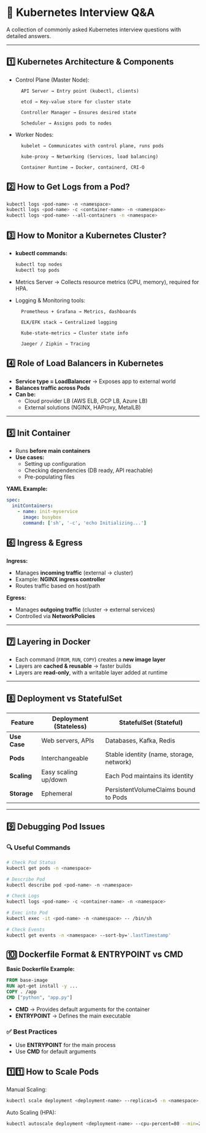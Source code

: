 # 🚀 Kubernetes Interview Q&A

A collection of commonly asked Kubernetes interview questions with detailed answers.

---

## 1️⃣ Kubernetes Architecture & Components

- Control Plane (Master Node):

        API Server → Entry point (kubectl, clients)

        etcd → Key-value store for cluster state

        Controller Manager → Ensures desired state

        Scheduler → Assigns pods to nodes

- Worker Nodes:

        kubelet → Communicates with control plane, runs pods

        kube-proxy → Networking (Services, load balancing)

        Container Runtime → Docker, containerd, CRI-O

## 2️⃣ How to Get Logs from a Pod?

```bash
kubectl logs <pod-name> -n <namespace>
kubectl logs <pod-name> -c <container-name> -n <namespace>
kubectl logs <pod-name> --all-containers -n <namespace>
```

## 3️⃣ How to Monitor a Kubernetes Cluster?

- **kubectl commands:**
  ```bash
  kubectl top nodes
  kubectl top pods
  ```

- Metrics Server → Collects resource metrics (CPU, memory), required for HPA.

- Logging & Monitoring tools:

        Prometheus + Grafana → Metrics, dashboards

        ELK/EFK stack → Centralized logging

        Kube-state-metrics → Cluster state info

        Jaeger / Zipkin → Tracing

## 4️⃣ Role of Load Balancers in Kubernetes

- **Service type = LoadBalancer** → Exposes app to external world  
- **Balances traffic across Pods**  
- **Can be:**
  - Cloud provider LB (AWS ELB, GCP LB, Azure LB)  
  - External solutions (NGINX, HAProxy, MetalLB)  

---

## 5️⃣ Init Container

- Runs **before main containers**  
- **Use cases:**
  - Setting up configuration  
  - Checking dependencies (DB ready, API reachable)  
  - Pre-populating files  

**YAML Example:**
```yaml
spec:
  initContainers:
    - name: init-myservice
      image: busybox
      command: ['sh', '-c', 'echo Initializing...']
```

## 6️⃣ Ingress & Egress

**Ingress:**
- Manages **incoming traffic** (external → cluster)  
- Example: **NGINX ingress controller**  
- Routes traffic based on host/path  

**Egress:**
- Manages **outgoing traffic** (cluster → external services)  
- Controlled via **NetworkPolicies**  

---

## 7️⃣ Layering in Docker

- Each command (`FROM`, `RUN`, `COPY`) creates a **new image layer**  
- Layers are **cached & reusable** → faster builds  
- Layers are **read-only**, with a writable layer added at runtime  

---

## 8️⃣ Deployment vs StatefulSet

| Feature       | Deployment (Stateless) | StatefulSet (Stateful) |
|---------------|-------------------------|-------------------------|
| **Use Case**  | Web servers, APIs      | Databases, Kafka, Redis |
| **Pods**      | Interchangeable        | Stable identity (name, storage, network) |
| **Scaling**   | Easy scaling up/down   | Each Pod maintains its identity |
| **Storage**   | Ephemeral              | PersistentVolumeClaims bound to Pods |

---

## 9️⃣ Debugging Pod Issues

### 🔍 Useful Commands
```bash
# Check Pod Status
kubectl get pods -n <namespace>

# Describe Pod
kubectl describe pod <pod-name> -n <namespace>

# Check Logs
kubectl logs <pod-name> -c <container-name> -n <namespace>

# Exec into Pod
kubectl exec -it <pod-name> -n <namespace> -- /bin/sh

# Check Events
kubectl get events -n <namespace> --sort-by='.lastTimestamp'
```
## 🔟 Dockerfile Format & ENTRYPOINT vs CMD

**Basic Dockerfile Example:**
```dockerfile
FROM base-image
RUN apt-get install -y ...
COPY . /app
CMD ["python", "app.py"]    
```
- **CMD** → Provides default arguments for the container  
- **ENTRYPOINT** → Defines the main executable  

### ✅ Best Practices
- Use **ENTRYPOINT** for the main process  
- Use **CMD** for default arguments  

## 1️⃣1️⃣ How to Scale Pods

Manual Scaling:

```bash
kubectl scale deployment <deployment-name> --replicas=5 -n <namespace>
```
Auto Scaling (HPA):
```bash
kubectl autoscale deployment <deployment-name> --cpu-percent=80 --min=2 --max=10
```